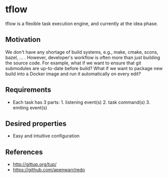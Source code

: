 # tflow
tflow is a flexible task execution engine, and currently at the idea phase.

## Motivation
We don't have any shortage of build systems, e.g., make, cmake, scons, bazel, ... .  However, developer's workflow is often more than just building the source code.  For example, what if we want to ensure that git submodules are up-to-date before build?  What if we want to package new build into a Docker image and run it automatically on every edit?

## Requirements
- Each task has 3 parts: 1. listening event(s) 2. task command(s) 3. emiting event(s)

## Desired properties
- Easy and intuitive configuration

## References
- http://gittup.org/tup/
- https://github.com/apenwarr/redo
